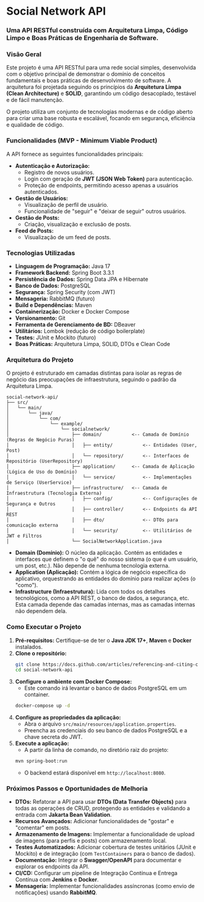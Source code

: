 # Social Network API

### Uma API RESTful construída com Arquitetura Limpa, Código Limpo e Boas Práticas de Engenharia de Software.

### Visão Geral

Este projeto é uma API RESTful para uma rede social simples, desenvolvida com o objetivo principal de demonstrar o domínio de conceitos fundamentais e boas práticas de desenvolvimento de software. A arquitetura foi projetada seguindo os princípios da **Arquitetura Limpa (Clean Architecture)** e **SOLID**, garantindo um código desacoplado, testável e de fácil manutenção.

O projeto utiliza um conjunto de tecnologias modernas e de código aberto para criar uma base robusta e escalável, focando em segurança, eficiência e qualidade de código.

### Funcionalidades (MVP - Minimum Viable Product)

A API fornece as seguintes funcionalidades principais:

  * **Autenticação e Autorização:**
      * Registro de novos usuários.
      * Login com geração de **JWT (JSON Web Token)** para autenticação.
      * Proteção de endpoints, permitindo acesso apenas a usuários autenticados.
  * **Gestão de Usuários:**
      * Visualização de perfil de usuário.
      * Funcionalidade de "seguir" e "deixar de seguir" outros usuários.
  * **Gestão de Posts:**
      * Criação, visualização e exclusão de posts.
  * **Feed de Posts:**
      * Visualização de um feed de posts.

### Tecnologias Utilizadas

  * **Linguagem de Programação:** Java 17
  * **Framework Backend:** Spring Boot 3.3.1
  * **Persistência de Dados:** Spring Data JPA e Hibernate
  * **Banco de Dados:** PostgreSQL
  * **Segurança:** Spring Security (com JWT)
  * **Mensageria:** RabbitMQ (futuro)
  * **Build e Dependências:** Maven
  * **Containerização:** Docker e Docker Compose
  * **Versionamento:** Git
  * **Ferramenta de Gerenciamento de BD:** DBeaver
  * **Utilitários:** Lombok (redução de código boilerplate)
  * **Testes:** JUnit e Mockito (futuro)
  * **Boas Práticas:** Arquitetura Limpa, SOLID, DTOs e Clean Code

### Arquitetura do Projeto

O projeto é estruturado em camadas distintas para isolar as regras de negócio das preocupações de infraestrutura, seguindo o padrão da Arquitetura Limpa.

```
social-network-api/
├── src/
│   └── main/
│       └── java/
│           └── com/
│               └── example/
│                   └── socialnetwork/
│                       ├── domain/           <-- Camada de Domínio (Regras de Negócio Puras)
│                       │   ├── entity/           <-- Entidades (User, Post)
│                       │   └── repository/       <-- Interfaces de Repositório (UserRepository)
│                       ├── application/      <-- Camada de Aplicação (Lógica de Uso do Domínio)
│                       │   └── service/          <-- Implementações de Serviço (UserService)
│                       ├── infrastructure/   <-- Camada de Infraestrutura (Tecnologia Externa)
│                       │   ├── config/           <-- Configurações de Segurança e Outros
│                       │   ├── controller/       <-- Endpoints da API REST
│                       │   ├── dto/              <-- DTOs para comunicação externa
│                       │   └── security/         <-- Utilitários de JWT e Filtros
│                       └── SocialNetworkApplication.java
```

  * **Domain (Domínio):** O núcleo da aplicação. Contém as entidades e interfaces que definem o "o quê" do nosso sistema (o que é um usuário, um post, etc.). Não depende de nenhuma tecnologia externa.
  * **Application (Aplicação):** Contém a lógica de negócio específica do aplicativo, orquestrando as entidades do domínio para realizar ações (o "como").
  * **Infrastructure (Infraestrutura):** Lida com todos os detalhes tecnológicos, como a API REST, o banco de dados, a segurança, etc. Esta camada depende das camadas internas, mas as camadas internas não dependem dela.

### Como Executar o Projeto

1.  **Pré-requisitos:** Certifique-se de ter o **Java JDK 17+**, **Maven** e **Docker** instalados.
2.  **Clone o repositório:**
    ```bash
    git clone https://docs.github.com/articles/referencing-and-citing-content
    cd social-network-api
    ```
3.  **Configure o ambiente com Docker Compose:**
      * Este comando irá levantar o banco de dados PostgreSQL em um container.
    <!-- end list -->
    ```bash
    docker-compose up -d
    ```
4.  **Configure as propriedades da aplicação:**
      * Abra o arquivo `src/main/resources/application.properties`.
      * Preencha as credenciais do seu banco de dados PostgreSQL e a chave secreta do JWT.
5.  **Execute a aplicação:**
      * A partir da linha de comando, no diretório raiz do projeto:
    <!-- end list -->
    ```bash
    mvn spring-boot:run
    ```
      * O backend estará disponível em `http://localhost:8080`.

### Próximos Passos e Oportunidades de Melhoria

  * **DTOs:** Refatorar a API para usar **DTOs (Data Transfer Objects)** para todas as operações de CRUD, protegendo as entidades e validando a entrada com **Jakarta Bean Validation**.
  * **Recursos Avançados:** Adicionar funcionalidades de "gostar" e "comentar" em posts.
  * **Armazenamento de Imagens:** Implementar a funcionalidade de upload de imagens (para perfis e posts) com armazenamento local.
  * **Testes Automatizados:** Adicionar cobertura de testes unitários (JUnit e Mockito) e de integração (com `TestContainers` para o banco de dados).
  * **Documentação:** Integrar o **Swagger/OpenAPI** para documentar e explorar os endpoints da API.
  * **CI/CD:** Configurar um pipeline de Integração Contínua e Entrega Contínua com **Jenkins** e **Docker**.
  * **Mensageria:** Implementar funcionalidades assíncronas (como envio de notificações) usando **RabbitMQ**.
